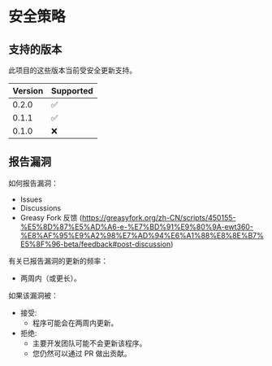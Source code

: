 # 安全策略

## 支持的版本

此项目的这些版本当前受安全更新支持。

| Version | Supported          |
|---------|--------------------|
| 0.2.0   | :white_check_mark: |
| 0.1.1   | :white_check_mark: |
| 0.1.0   | :x:                |

## 报告漏洞

如何报告漏洞：

- Issues
- Discussions
- Greasy Fork
  反馈 (https://greasyfork.org/zh-CN/scripts/450155-%E5%8D%87%E5%AD%A6-e-%E7%BD%91%E9%80%9A-ewt360-%E8%AF%95%E9%A2%98%E7%AD%94%E6%A1%88%E8%8E%B7%E5%8F%96-beta/feedback#post-discussion)

有关已报告漏洞的更新的频率：

- 两周内（或更长）。

如果该漏洞被：

- 接受:
   - 程序可能会在两周内更新。
- 拒绝:
   - 主要开发团队可能不会更新该程序。
   - 您仍然可以通过 PR 做出贡献。
